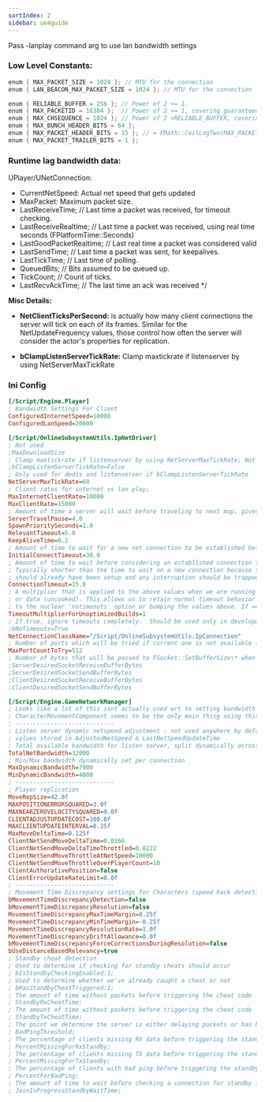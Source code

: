 ```yaml
---
sortIndex: 2
sidebar: ue4guide
---
```


Pass -lanplay command arg to use lan bandwidth settings

### Low Level Constants:

```cpp
enum { MAX_PACKET_SIZE = 1024 }; // MTU for the connection
enum { LAN_BEACON_MAX_PACKET_SIZE = 1024 }; // MTU for the connection

enum { RELIABLE_BUFFER = 256 }; // Power of 2 >= 1.
enum { MAX_PACKETID = 16384 };  // Power of 2 >= 1, covering guaranteed loss/misorder time.
enum { MAX_CHSEQUENCE = 1024 }; // Power of 2 >RELIABLE_BUFFER, covering loss/misorder time.
enum { MAX_BUNCH_HEADER_BITS = 64 };
enum { MAX_PACKET_HEADER_BITS = 15 }; // = FMath::CeilLogTwo(MAX_PACKETID) + 1 (IsAck)
enum { MAX_PACKET_TRAILER_BITS = 1 };
```

### Runtime lag bandwidth data:

UPlayer/UNetConnection:

- CurrentNetSpeed: Actual net speed that gets updated
- MaxPacket: Maximum packet size.
- LastReceiveTime; // Last time a packet was received, for timeout checking.
- LastReceiveRealtime; // Last time a packet was received, using real time seconds (FPlatformTime::Seconds)
- LastGoodPacketRealtime; // Last real time a packet was considered valid
- LastSendTime; // Last time a packet was sent, for keepalives.
- LastTickTime; // Last time of polling.
- QueuedBits; // Bits assumed to be queued up.
- TickCount; // Count of ticks.
- LastRecvAckTime; // The last time an ack was received \*/

**Misc Details:**

- **NetClientTicksPerSecond:** is actually how many client connections the server will tick on each of its frames. Similar for the NetUpdateFrequency values, those control how often the server will consider the actor's properties for replication.

- **bClampListenServerTickRate:** Clamp maxtickrate if listenserver by using NetServerMaxTickRate

### Ini Config

```ini
[/Script/Engine.Player]
; Bandwidth Settings For Client
ConfiguredInternetSpeed=10000
ConfiguredLanSpeed=20000

[/Script/OnlineSubsystemUtils.IpNetDriver]
; Not used
;MaxDownloadSize
; Clamp maxtickrate if listenserver by using NetServerMaxTickRate; Not needed bc we have our own custom GetMaxTickRate()
;bClampListenServerTickRate=False
; Only used for dedis and listenserver if bClampListenServerTickRate
NetServerMaxTickRate=60
; Client rates for internet vs lan play; 
MaxInternetClientRate=10000
MaxClientRate=15000
; Amount of time a server will wait before traveling to next map, gives clients time to receive final RPCs on existing level @see NextSwitchCountdown
ServerTravelPause=4.0
SpawnPrioritySeconds=1.0
RelevantTimeout=5.0
KeepAliveTime=0.2
; Amount of time to wait for a new net connection to be established before destroying the connection
InitialConnectTimeout=30.0
; Amount of time to wait before considering an established connection timed out.  
; Typically shorter than the time to wait on a new connection because this connection
; should already have been setup and any interruption should be trapped quicker.
ConnectionTimeout=15.0
; A multiplier that is applied to the above values when we are running with unoptimized builds (debug)
; or data (uncooked). This allows us to retain normal timeout behavior while debugging without resorting
; to the nuclear 'notimeouts' option or bumping the values above. If ==0 multiplier = 1
TimeoutMultiplierForUnoptimizedBuilds=1
; If true, ignore timeouts completely.  Should be used only in development
;bNoTimeouts=True
NetConnectionClassName="/Script/OnlineSubsystemUtils.IpConnection"
; Number of ports which will be tried if current one is not available for binding (i.e. if told to bind to port N, will try from N to N+MaxPortCountToTry inclusive)
MaxPortCountToTry=512
; Number of bytes that will be passed to FSocket::SetBufferSize\* when initializing.
;ServerDesiredSocketReceiveBufferBytes
;ServerDesiredSocketSendBufferBytes
;ClientDesiredSocketReceiveBufferBytes
;ClientDesiredSocketSendBufferBytes

[/Script/Engine.GameNetworkManager]
; Looks like a lot of this isnt actually used wrt to setting bandwidth limits
; CharacterMovementComponent seems to be the only main thing using this class
; ----------------------------
; Listen server dynamic netspeed adjustment - not used anywhere by default
; values stored in AdjustedNetSpeed & LastNetSpeedUpdateTime
; Total available bandwidth for listen server, split dynamically across net connections
TotalNetBandwidth=32000
; Min/Max bandwidth dynamically set per connection
MaxDynamicBandwidth=7000
MinDynamicBandwidth=4000
; ----------------------------
; Player replication
MoveRepSize=42.0f
MAXPOSITIONERRORSQUARED=3.0f
MAXNEARZEROVELOCITYSQUARED=9.0f
CLIENTADJUSTUPDATECOST=180.0f
MAXCLIENTUPDATEINTERVAL=0.25f
MaxMoveDeltaTime=0.125f
ClientNetSendMoveDeltaTime=0.0166
ClientNetSendMoveDeltaTimeThrottled=0.0222
ClientNetSendMoveThrottleAtNetSpeed=10000
ClientNetSendMoveThrottleOverPlayerCount=10
ClientAuthorativePosition=false
ClientErrorUpdateRateLimit=0.0f
; ----------------------------
; Movement Time Discrepancy settings for Characters (speed hack detection and prevention)
bMovementTimeDiscrepancyDetection=false
bMovementTimeDiscrepancyResolution=false
MovementTimeDiscrepancyMaxTimeMargin=0.25f
MovementTimeDiscrepancyMinTimeMargin=-0.25f
MovementTimeDiscrepancyResolutionRate=1.0f
MovementTimeDiscrepancyDriftAllowance=0.0f
bMovementTimeDiscrepancyForceCorrectionsDuringResolution=false
bUseDistanceBasedRelevancy=true
; Standby cheat detection
; Used to determine if checking for standby cheats should occur
; bIsStandbyCheckingEnabled:1;
; Used to determine whether we've already caught a cheat or not
; bHasStandbyCheatTriggered:1;
; The amount of time without packets before triggering the cheat code
; StandbyRxCheatTime;
; The amount of time without packets before triggering the cheat code
; StandbyTxCheatTime;
; The point we determine the server is either delaying packets or has bad upstream
; BadPingThreshold;
; The percentage of clients missing RX data before triggering the standby code
; PercentMissingForRxStandby;
; The percentage of clients missing TX data before triggering the standby code
; PercentMissingForTxStandby;
; The percentage of clients with bad ping before triggering the standby code
; PercentForBadPing;
; The amount of time to wait before checking a connection for standby issues
; JoinInProgressStandbyWaitTime;
```
